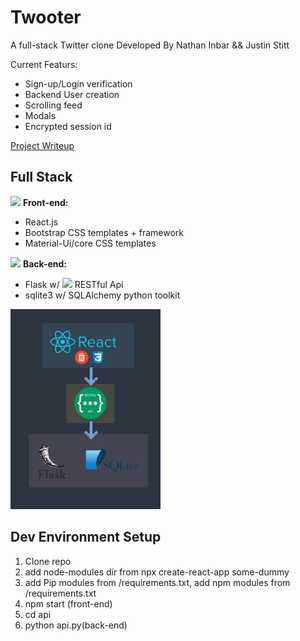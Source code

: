# Twooter
A full-stack Twitter clone
Developed By Nathan Inbar && Justin Stitt

Current Featurs:
* Sign-up/Login verification
* Backend User creation
* Scrolling feed
* Modals
* Encrypted session id

[Project Writeup](https://docs.google.com/document/d/1-x0CJ0XkVqaihelHrf26Tq9Y-lgkB2f94qzkBu0FE0o/edit?usp=sharing)

## Full Stack
![](https://via.placeholder.com/15/5e81ac/000000?text=+) **Front-end:**
* React.js
* Bootstrap CSS templates + framework
* Material-Ui/core CSS templates


![](https://via.placeholder.com/15/b48ead/000000?text=+) **Back-end:**
* Flask w/ ![](https://via.placeholder.com/10/ebcb8b/000000?text=+) RESTful Api
* sqlite3 w/ SQLAlchemy python toolkit

<img src="/media/full-stack_outline.png/" width="240">


## Dev Environment Setup 
1) Clone repo
2) add node-modules dir from npx create-react-app some-dummy
3) add Pip modules from /requirements.txt, add npm modules from /requirements.txt
4) npm start (front-end)
5) cd api
6) python api.py(back-end)
